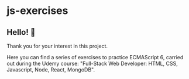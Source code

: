 # js-exercises

## Hello! 👋

Thank you for your interest in this project.

Here you can find a series of exercises to practice ECMAScript 6, carried out during the Udemy course: "Full-Stack Web Developer: HTML, CSS, Javascript, Node, React, MongoDB".


